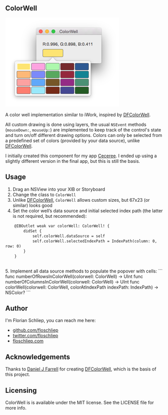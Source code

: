 ColorWell
-----------

![](screenshot.png)

A color well implementation similar to iWork, inspired by [DFColorWell](https://github.com/danieljfarrell/DFColorWell).

All custom drawing is done using layers, the usual `NSEvent` methods (`mouseDown:`, `mouseUp:`) are implemented to keep track of the control's state and turn on/off different drawing options. Colors can only be selected from a predefined set of colors (provided by your data source), unlike [DFColorWell](https://github.com/danieljfarrell/DFColorWell). 

I initially created this component for my app [Ceceree](https://ceceree.com). I ended up using a slightly different version in the final app, but this is still the basis.

Usage
-----

1. Drag an NSView into your XIB or Storyboard
2. Change the class to `ColorWell`
3. Unlike [DFColorWell](https://github.com/danieljfarrell/DFColorWell), `ColorWell` allows custom sizes, but 67x23 (or similar) looks good
4. Set the color well’s data source and initial selected index path (the latter is not required, but recommended):
```
    @IBOutlet weak var colorWell: ColorWell! {
        didSet {
            self.colorWell.dataSource = self
            self.colorWell.selectedIndexPath = IndexPath(column: 0, row: 0)
        }
    }
```
<br />
5. Implement all data source methods to populate the popover with cells:
```
    func numberOfRowsInColorWell(colorwell: ColorWell) -> UInt
    func numberOfColumnsInColorWell(colorwell: ColorWell) -> UInt
    func colorWell(colorwell: ColorWell, colorAtIndexPath indexPath: IndexPath) -> NSColor?
```

Author
--------
I'm Florian Schliep, you can reach me here:

- [github.com/floschliep](https://github.com/floschliep)
- [twitter.com/floschliep](https://twitter.com/floschliep)
- [floschliep.com](http://floschliep.com)

Acknowledgements
----------------

Thanks to [Daniel J Farrell](https://github.com/danieljfarrell) for creating [DFColorWell](https://github.com/danieljfarrell/DFColorWell), which is the basis of this project.

Licensing
---------
ColorWell is is available under the MIT license. See the LICENSE file for more info.